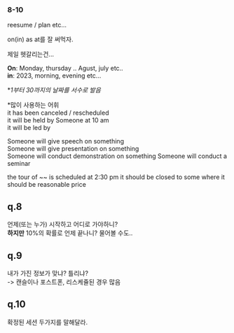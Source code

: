 ### 8-10

reesume / plan etc...

on(in) as at를 잘 써먹자.

제일 헷갈리는건...

**On**: Monday, thursday .. Agust, july etc..\
**in**: 2023,  morning, evening etc...

**1부터 30까지의 날짜를 서수로 발음*


*많이 사용하는 어휘\
it has been canceled / rescheduled\
it will be held by Someone at 10 am\
it will be led by

Someone will give speech on something\
Someone will give presentation on something\
Someone will conduct demonstration on something
Someone will conduct a seminar

the tour of ~~ is scheduled at 2:30 pm
it should be closed to some where
it should be reasonable price

## q.8
언제(또는 누가) 시작하고 어디로 가야하니?\
**하지만** 10%의 확률로 언제 끝나니? 물어볼 수도..

## q.9
내가 가진 정보가 맞냐? 틀리냐?\
-> 캔슬이나 포스트폰, 리스케쥴된 경우 많음

## q.10
확정된 세션 두가지를 말해달라.
